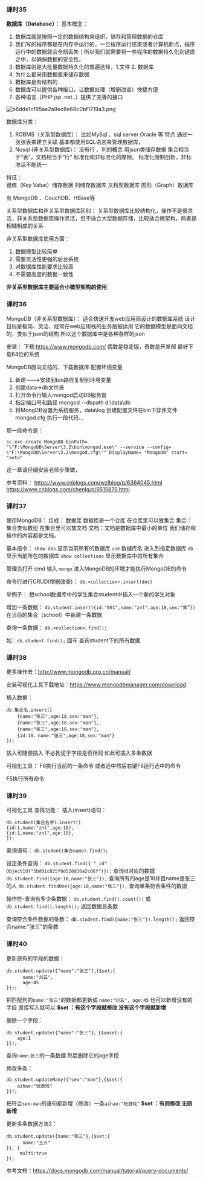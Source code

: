 ### 课时35
**数据库（Database）：**
基本概念：
1. 数据库就是按照一定的数据结构来组织，储存和管理数据的仓库
2. 我们写的程序都是在内存中运行的，一旦程序运行结束或者计算机断点，程序运行中的数据就会全部丢失；所以我们就需要将一些程序的数据持久化到键盘之中，以确保数据的安全性。
3. 数据库则是大批量数据持久化的普遍选择，1.文件 2. 数据库
4. 为什么都采用数据库来储存数据
1. 数据库是有结构的
2. 数据库可以提供各种接口，让数据处理（增删改查）快捷方便
3. 各种语言（PHP jsp .net..）提供了完善的接口

![b6dde1cf95ae2a9ec8e68c0bf1719a3.png](https://upload-images.jianshu.io/upload_images/7072486-d9cbd052415afbf2.png?imageMogr2/auto-orient/strip%7CimageView2/2/w/1240)


数据库分类：
1. ROBMS（关系型数据库）：
 比如MySql 、sql server Oracle 等
特点 通过一张张表来建立关联
基本都使用SQL语言来管理数据库，
2. Nosql (非关系型数据库)：
没有行 、列的概念 用json类储存数据
集合相当于“表”，文档相当于“行”
标准化和非标准化的摩擦。
标准化限制创新，非标准话不能统一

特征：  
键值（Key Value）储存数据
列储存数据库
文档型数据库
图形（Graph）数据库

有 MongoDB 、CouchDB、HBase等

关系型数据库和非关系型数据库区别：
关系型数据库比较结构化，操作不是很灵活，菲关系型数据库操作灵活，但不适合大型数据存储，比较适合微架构，两者是相辅相成的关系

非关系型数据库使用方面：
1. 数据模型比较简单
2. 需要灵活性更强的后台系统
3. 对数据库性能要求比较高
4. 不需要高度的数据一致性

**非关系型数据库主要适合小微型架构的使用**

### 课时36

MongoDB（非关系型数据库）：
适合快速开发web应用而设计的数据库系统
设计目标是极简、灵活、经常在web应用栈的业务层被运用
它的数据模型是面向文档的，类似于json的结构
所以这个数据库中是各种各样的json

安装：
下载:https://www.mongodb.com/
偶数是稳定版，奇数是开发部
最好下载64位的系统

MongoDB面向文档的、下载数据库
配置环境变量
1. 新建--->安装到bin路径复制到环境变量
2. 创建data->db文件夹
3. 打开命令行输入mongod启动DB服务器
4. 指定端口号和路径 mongod --dbpath d:\data\db
5. 将MongDB设置为系统服务，data\log
创建配置文件在bin下穿件文件mongod.cfg
执行一段代码...

那一段命令是：
```
sc.exe create MongoDB binPath= "\"F:\MongoDB\Server\3.2\bin\mongod.exe\" --service --config= \"F:\MongoDB\Server\3.2\mongod.cfg\"" DisplayName= "MongoDB" start= "auto"
```
  

这一章请仔细安装老师步骤做，



参考资料：
https://www.cnblogs.com/wzlblog/p/6364045.html
https://www.cnblogs.com/chenlq/p/6515876.html

### 课时37

使用MongoDB：
组成：
数据库 数据库是一个仓库 在仓库里可以放集合
集合： 集合类似数组 在集合里可以放文档
文档：文档是数据库中最小的单位 我们储存和操作的内容都是文档。

基本指令：
`show dbs`  显示当前所有的数据库
`use` 数据库名  进入到指定数据库
`db` 显示当前所在的数据库
`show collections` 显示数据库中的所有集合

管理员打开 cmd
输入 `mongo`
进入MongoDB的环境才能执行MongoDB的命令

命令行进行CRUD(增删改查)：
`db.<collection>.insert(doc)`

举例子：
想school数据库中的学生集合student中插入一个新的学生对象

增加一条数据：
`db.student.insert({id:"001",name:"znl",age:18,sex:“男”})`
在当前的集合（school）中新建一条数据

查询一条数据：
`db.<collection>.find();`

如：`db.student.find();`
回车 查询student下的所有数据

### 课时38

更多操作去：http://www.mongodb.org.cn/manual/

安装可视化工具下载地址：https://www.mongodbmanager.com/download

插入数据：
```
db.集合名.insert([
    {name:"张三",age:18,sex:"man"},
    {name:"张三",age:18,sex:"man"},
    {name:"张三",age:18,sex:"man"},
    {id:18，name:"张三",age:18,sex:"man"}
]);
```
插入可随便插入 不必拘泥于字段是否相同
如此可插入多条数据

可视化工具：
F6执行当前的一条命令 或者选中然后右键F6运行选中的命令

F5执行所有命令


### 课时39
可视化工具 查找功能：
插入(insert)语句：
```
db.student(集合名字).insert([
{id:1,name:"znl",age:18},
{id:1,name:"znl",age:18},
]);
```
查询语句：
`db.student(集合name).find();`

设定条件查询：
`db.student.find({ "_id" : ObjectId("5bd01c825f0d528d36a2c06f")});`
查询id对应的数据
`db.student.find({age:18,name:"张三"});`
查询所有的age是18并且name是张三的人
`db.student.findOne({age:18,name:"张三"});`
查询单条符合条件的数据

操作符-查询有多少条数据：
`db.student.find().count();`
或
`db.student.find().length();`
返回数据总条数

查询符合条件数据的条数：
`db.student.find({name:"张三"}).length();`
返回符合name:"张三"的条数
### 课时40
更新原有的字段的数据：
```
db.student.update({"name":"张三"},{$set:{
      name:"刘五",
      age:45
}});
```
把匹配到的`name:"张三"`的数据都更新成 `name:"刘五", age:45`
也可以新增没有的字段 直接写入就可以
**$set ：有这个字段就修改 没有这个字段就新增**

删除一个字段：
```
db.student.update({"name":"张三"}，{$unset:{
    age:1
}});
```
查询`name:张三`的一条数据 然后删除它的age字段

修改多条：
```
db.student.updateMany({"sex":"man"},{$set:{
    aihao:"玩游戏"
}});
```
把符合`sex:man`的语句都新增（修改）一条`aihao:"玩游戏"`
**$set ：有则修改 无则新增**

更新多条数据方法2：
```
db.student.update({name:"张三"},{$set:{
      name:"王五"
}}, {
     multi:true
});
```
参考文档：https://docs.mongodb.com/manual/tutorial/query-documents/
